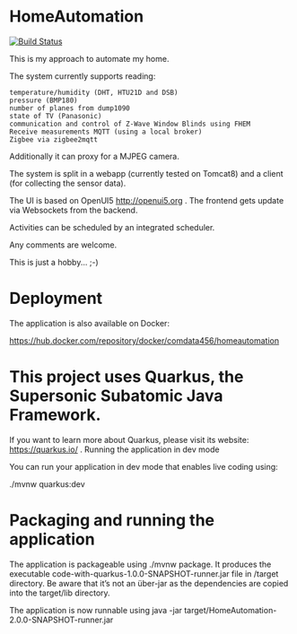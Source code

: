 # HomeAutomation

[![Build Status](https://travis-ci.org/comdata/HomeAutomation.svg?branch=Main)](https://travis-ci.org/comdata/HomeAutomation)

This is my approach to automate my home.

The system currently supports reading:

    temperature/humidity (DHT, HTU21D and DSB)
    pressure (BMP180)
    number of planes from dump1090
    state of TV (Panasonic)
    communication and control of Z-Wave Window Blinds using FHEM
    Receive measurements MQTT (using a local broker)
    Zigbee via zigbee2mqtt

Additionally it can proxy for a MJPEG camera.

The system is split in a webapp (currently tested on Tomcat8) and a client (for collecting the sensor data).

The UI is based on OpenUI5 http://openui5.org . The frontend gets update via Websockets from the backend.

Activities can be scheduled by an integrated scheduler.

Any comments are welcome.

This is just a hobby... ;-)

# Deployment

The application is also available on Docker:

https://hub.docker.com/repository/docker/comdata456/homeautomation

# This project uses Quarkus, the Supersonic Subatomic Java Framework.

If you want to learn more about Quarkus, please visit its website: https://quarkus.io/ .
Running the application in dev mode

You can run your application in dev mode that enables live coding using:

./mvnw quarkus:dev

# Packaging and running the application

The application is packageable using ./mvnw package. It produces the executable code-with-quarkus-1.0.0-SNAPSHOT-runner.jar file in /target directory. Be aware that it’s not an über-jar as the dependencies are copied into the target/lib directory.

The application is now runnable using java -jar target/HomeAutomation-2.0.0-SNAPSHOT-runner.jar 